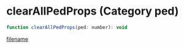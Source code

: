 # clearAllPedProps (Category ped)

```js
function clearAllPedProps(ped: number): void
```

[filename](clearAllPedProps_m.md ':include')